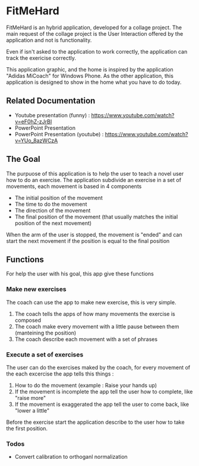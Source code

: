 # FitMeHard

FitMeHard is an hybrid application, developed for a collage project.
The main request of the collage project is the User Interaction offered by the application and not is functionality.

Even if isn't asked to the application to work correctly, the application can track the exericise correctly.

This application graphic, and the home is inspired by the application "Adidas MiCoach" for Windows Phone. As the other application, this application is designed to show in the home what you have to do today.

## Related Documentation

 - Youtube presentation (funny) : https://www.youtube.com/watch?v=eF0hZ-zJrBI
 - PowerPoint Presentation
 - PowerPoint Presentation (youtube) : https://www.youtube.com/watch?v=YUo_8azWCzA

## The Goal

The purpuose of this application is to help the user to teach a novel user how to do an exercise.
The application subdivide an exercise in a set of movements, each movement is based in 4 components

  - The initial position of the movement
  - The time to do the movement
  - The direction of the movement
  - The final position of the movement (that usually matches the initial position of the next movement)

When the arm of the user is stopped, the movement is "ended" and can start the next movement if the position is equal to the final position


## Functions

For help the user with his goal, this app give these functions

### Make new exercises

The coach can use the app to make new exercise, this is very simple.

1. The coach tells the apps of how many movements the exercise is composed
2. The coach make every movement with a little pause between them (manteining the position)
3. The coach describe each movement with a set of phrases

### Execute a set of exercises

The user can do the exercises maked by the coach, for every movement of the each excercise the app tells this things :

1. How to do the movement (example : Raise your hands up)
2. If the movement is incomplete the app tell the user how to complete, like "raise more"
3. If the movement is exaggerated the app tell the user to come back, like "lower a little"

Before the exercise start the application describe to the user how to take the first position.

### Todos

 - Convert calibration to orthoganl normalization
